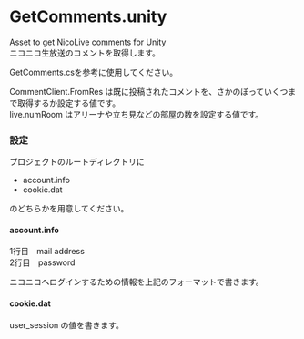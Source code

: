 GetComments.unity
=================

Asset to get NicoLive comments for Unity  
ニコニコ生放送のコメントを取得します。

GetComments.csを参考に使用してください。

CommentClient.FromRes は既に投稿されたコメントを、さかのぼっていくつまで取得するか設定する値です。  
live.numRoom はアリーナや立ち見などの部屋の数を設定する値です。


### 設定

プロジェクトのルートディレクトリに  

* account.info  
* cookie.dat  

のどちらかを用意してください。

#### account.info

1行目　mail address  
2行目　password  

ニコニコへログインするための情報を上記のフォーマットで書きます。

#### cookie.dat

user_session の値を書きます。
